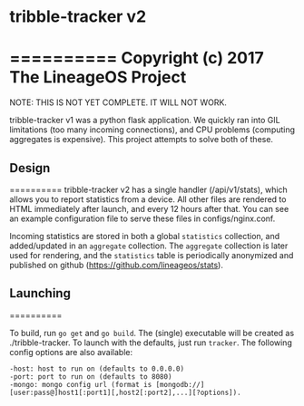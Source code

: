 # tribble-tracker v2
==========
Copyright (c) 2017 The LineageOS Project
==========

NOTE: THIS IS NOT YET COMPLETE. IT WILL NOT WORK.

tribble-tracker v1 was a python flask application. We quickly ran into GIL limitations (too many incoming connections),
and CPU problems (computing aggregates is expensive). This project attempts to solve both of these.

## Design
==========
tribble-tracker v2 has a single handler (/api/v1/stats), which allows you to report statistics from a device. All other
files are rendered to HTML immediately after launch, and every 12 hours after that. You can see an example configuration
file to serve these files in configs/nginx.conf.

Incoming statistics are stored in both a global `statistics` collection, and added/updated in an `aggregate` collection.
The `aggregate` collection is later used for rendering, and the `statistics` table is periodically anonymized and
published on github (https://github.com/lineageos/stats).

## Launching
==========

To build, run `go get` and `go build`. The (single) executable will be created as ./tribble-tracker. To launch with the
defaults, just run `tracker`. The following config options are also available:

```
-host: host to run on (defaults to 0.0.0.0)
-port: port to run on (defaults to 8080)
-mongo: mongo config url (format is [mongodb://][user:pass@]host1[:port1][,host2[:port2],...][?options]).
```





